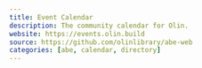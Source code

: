 ```yaml
---
title: Event Calendar
description: The community calendar for Olin.
website: https://events.olin.build
source: https://github.com/olinlibrary/abe-web
categories: [abe, calendar, directory]
---
```

